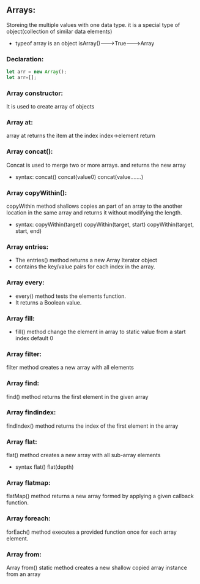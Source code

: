 ## Arrays:
Storeing the multiple values with one data type. it is a special type of object(collection of similar data elements)
* typeof array is an object
        isArray()--->True--->Array
### Declaration:
```js
let arr = new Array();
let arr=[];
```
### Array constructor:
It is used to create array of objects

### Array at:
array at returns the item at the index 
index->element return 

### Array concat():
Concat is used to merge two or more arrays. and returns the new array 
* syntax:
concat()
concat(value0)
concat(value.......)

### Array copyWithin():
copyWithin method shallows copies an part of an array to the another location in the same array and returns it without modifying the length.
* syntax:
copyWithin(target)
copyWithin(target, start)
copyWithin(target, start, end)
### Array entries:
* The entries() method returns a new Array Iterator object 
* contains the key/value pairs for each index in the array.
### Array every:
* every() method tests the elements function. 
* It returns a Boolean value.

### Array fill:
* fill() method change the element in array to static value
from a start index default 0
### Array filter:
filter method creates a new array with all elements
### Array find:
find() method returns the first element in the given array 
### Array findindex:
findIndex() method returns the index of the first element in the array
### Array flat:
flat() method creates a new array with all sub-array elements 
* syntax
flat()
flat(depth)
### Array flatmap:
flatMap() method returns a new array formed by applying a given callback function.
### Array foreach:
forEach() method executes a provided function once for each array element.
### Array from:
Array from() static method creates a new shallow copied array instance from an array